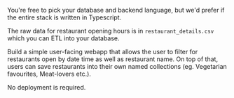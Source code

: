 You're free to pick your database and backend language, but we'd prefer if the entire stack is written in Typescript.

The raw data for restaurant opening hours is in `restaurant_details.csv` which you can ETL into your database.

Build a simple user-facing webapp that allows the user to filter for restaurants open by date time as well as restaurant name. On top of that, users can save restaurants into their own named collections (eg. Vegetarian favourites, Meat-lovers etc.).

No deployment is required.